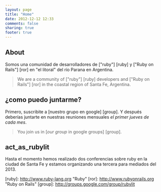 ```yaml
---
layout: page
title: "Home"
date: 2012-12-12 12:33
comments: false
sharing: true
footer: true
---
```


## About ##

Somos una comunidad de desarrolladores de [\"ruby\"] [ruby] y 
[\"Ruby on Rails\"] [ror] en \"el litoral\" del río Parana en Argentina.

> We are a community of [\"ruby\"] [ruby] developers and
  [\"Ruby on Rails\"] [ror] in the coastal region of Santa Fe, Argentina.
  
## ¿como puedo juntarme? ##

Primero, suscribite a [nuestro grupo en google] [group]. Y después deberías
juntarte en nuestras reuniones mensuales *el primer jueves de cada mes*.

> You join us in [*our group* in google groups] [group].

## act_as_rubylit ##

Hasta el momento hemos realizado dos conferencias sobre ruby en la ciudad de
Santa Fe y estamos organizando una tercera para mediados del 2013.

  [ruby]: http://www.ruby-lang.org \"Ruby\"
  [ror]: http://www.rubyonrails.org \"Ruby on Rails\"
  [group]: http://groups.google.com/group/rubylit

